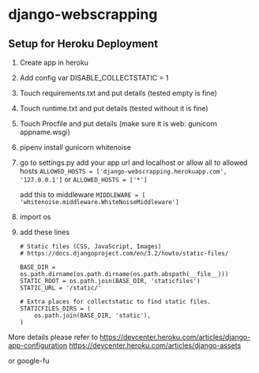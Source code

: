 # django-webscrapping

## Setup for Heroku Deployment

1. Create app in heroku

2. Add config var
   DISABLE_COLLECTSTATIC = 1

3. Touch requirements.txt and put details (tested empty is fine)

4. Touch runtime.txt and put details (tested without it is fine)

5. Touch Procfile and put details (make sure it is web: gunicorn appname.wsgi)

6. pipenv install gunicorn whitenoise

7. go to settings.py
   add your app url and localhost or allow all to allowed hosts
   `ALLOWED_HOSTS = ['django-webscrapping.herokuapp.com', '127.0.0.1']`
   or
   `ALLOWED_HOSTS = ['*']`

   add this to middleware
   `MIDDLEWARE = [ 'whitenoise.middleware.WhiteNoiseMiddleware']`

8. import os

9. add these lines

   ```
   # Static files (CSS, JavaScript, Images)
   # https://docs.djangoproject.com/en/3.2/howto/static-files/

   BASE_DIR = os.path.dirname(os.path.dirname(os.path.abspath(__file__)))
   STATIC_ROOT = os.path.join(BASE_DIR, 'staticfiles')
   STATIC_URL = '/static/'

   # Extra places for collectstatic to find static files.
   STATICFILES_DIRS = (
       os.path.join(BASE_DIR, 'static'),
   )
   ```

More details please refer to https://devcenter.heroku.com/articles/django-app-configuration
https://devcenter.heroku.com/articles/django-assets

or google-fu
